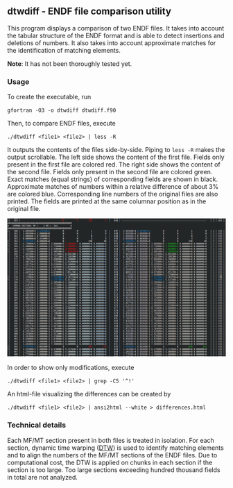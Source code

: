 ## dtwdiff - ENDF file comparison utility

This program displays a comparison of two ENDF files.
It takes into account the tabular structure of the
ENDF format and is able to detect insertions and deletions
of numbers. It also takes into account approximate matches
for the identification of matching elements.

__Note__: It has not been thoroughly tested yet.

### Usage

To create the executable, run
```
gfortran -O3 -o dtwdiff dtwdiff.f90
```

Then, to compare ENDF files, execute
```
./dtwdiff <file1> <file2> | less -R
```
It outputs the contents of the files side-by-side.
Piping to `less -R` makes the output scrollable.
The left side shows the content of the first file.
Fields only present in the first file are colored red. 
The right side shows the content of the second file.
Fields only present in the second file are colored green.
Exact matches (equal strings) of corresponding fields are shown in black.
Approximate matches of numbers within a relative difference
of about 3% are colored blue.
Corresponding line numbers of the original files are also printed.
The fields are printed at the same columnar position as in the original file.  

![image](https://github.com/gschnabel/endf-dtwdiff/raw/main/screenshot.png)

In order to show only modifications, execute
```
./dtwdiff <file1> <file2> | grep -C5 '^!'
```

An html-file visualizing the differences can be created by
```
./dtwdiff <file1> <file2> | ansi2html --white > differences.html
```

### Technical details

Each MF/MT section present in both files is treated in isolation.
For each section, dynamic time warping ([DTW]) is used to identify matching elements
and to align the numbers of the MF/MT sections of the ENDF files.
Due to computational cost, the DTW is applied on chunks in each section if the section
is too large. Too large sections exceeding hundred thousand fields in total are not analyzed.

[DTW]: https://en.wikipedia.org/wiki/Dynamic_time_warping#Implementation
